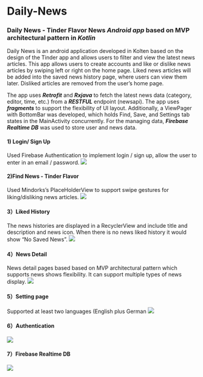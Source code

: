 # Daily-News

### Daily News - Tinder Flavor News <I>Android app</I> based on MVP architectural pattern in <I>Kotlin</I>

Daily News is an android application developed in Kolten based on the design of the Tinder app and allows users to filter and view the latest news articles. This app allows users to create accounts and like or dislike news articles by swiping left or right on the home page. Liked news articles will be added into the saved news history page, where users can view them later. Disliked articles are removed from the user’s home page. 

The app uses <B><I>Retrofit</I></B> and <B><I>Rxjava</I></B> to fetch the latest news data (category, editor, time, etc.) from a <B><I>RESTFUL</I></B> endpoint (newsapi). The app uses <B><I>fragments</I></B> to support the flexibility of UI layout. Additionally, a ViewPager with BottomBar was developed, which holds Find, Save, and Settings tab states in the MainActivity concurrently. For the managing data, <B><I>Firebase Realtime DB</I></B> was used to store user and news data.

#### 1) Login/ Sign Up
Used Firebase Authentication to implement login / sign up, allow the user to enter in an email / password.
![](https://github.com/yrong0118/Daily-News/blob/master/ReadMePic/login.png)

#### 2)Find News - Tinder Flavor
Used Mindorks’s PlaceHolderView to support swipe gestures for liking/disliking news articles.
![](https://github.com/yrong0118/Daily-News/blob/master/ReadMePic/Find%20News.png)

#### 3）Liked History
The news histories are displayed in a RecyclerView and include title and description and news icon. When there is no news liked history it would show “No Saved News”.
![](https://github.com/yrong0118/Daily-News/blob/master/ReadMePic/Liked%20History.png)

#### 4）News Detail
News detail pages based based on MVP architectural pattern which supports news shows flexibility. It can support multiple types of news display. 
![](https://github.com/yrong0118/Daily-News/blob/master/ReadMePic/News%20Detail.png)

#### 5）Setting page
Supported at least two languages (English plus German
![](https://github.com/yrong0118/Daily-News/blob/master/ReadMePic/Setting%20page.png)

#### 6）Authentication
![](https://github.com/yrong0118/Daily-News/blob/master/ReadMePic/Authentication.png)

#### 7）Firebase Realtime DB
![](https://github.com/yrong0118/Daily-News/blob/master/ReadMePic/database.png)

